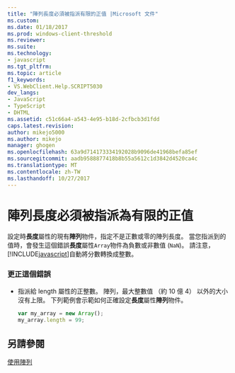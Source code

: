 ```yaml
---
title: "陣列長度必須被指派有限的正值 |Microsoft 文件"
ms.custom: 
ms.date: 01/18/2017
ms.prod: windows-client-threshold
ms.reviewer: 
ms.suite: 
ms.technology:
- javascript
ms.tgt_pltfrm: 
ms.topic: article
f1_keywords:
- VS.WebClient.Help.SCRIPT5030
dev_langs:
- JavaScript
- TypeScript
- DHTML
ms.assetid: c51c66a4-a543-4e95-b18d-2cfbcb3d1fdd
caps.latest.revision: 
author: mikejo5000
ms.author: mikejo
manager: ghogen
ms.openlocfilehash: 63a9d714173334192028b9096de41968befa85ef
ms.sourcegitcommit: aadb9588877418b8b55a5612c1d3842d4520ca4c
ms.translationtype: MT
ms.contentlocale: zh-TW
ms.lasthandoff: 10/27/2017
---
```

# <a name="array-length-must-be-assigned-a-finite-positive-number"></a>陣列長度必須被指派為有限的正值
設定時**長度**屬性的現有**陣列**物件，指定不是正數或零的陣列長度。 當您指派到的值時，會發生這個錯誤**長度**屬性`Array`物件為負數或非數值 (`NaN`)。 請注意，[!INCLUDE[javascript](../../javascript/includes/javascript-md.md)]自動將分數轉換成整數。  
  
### <a name="to-correct-this-error"></a>更正這個錯誤  
  
-   指派給 length 屬性的正整數。 陣列，最大整數值 （約 10 億 4） 以外的大小沒有上限。 下列範例會示範如何正確設定**長度**屬性**陣列**物件。  
  
    ```JavaScript  
    var my_array = new Array();  
    my_array.length = 99;  
    ```  
  
## <a name="see-also"></a>另請參閱  
 [使用陣列](../../javascript/advanced/using-arrays-javascript.md)
